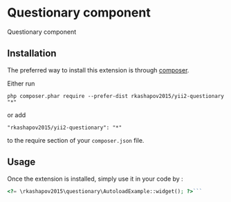 Questionary component
=====================
Questionary component

Installation
------------

The preferred way to install this extension is through [composer](http://getcomposer.org/download/).

Either run

```
php composer.phar require --prefer-dist rkashapov2015/yii2-questionary "*"
```

or add

```
"rkashapov2015/yii2-questionary": "*"
```

to the require section of your `composer.json` file.


Usage
-----

Once the extension is installed, simply use it in your code by  :

```php
<?= \rkashapov2015\questionary\AutoloadExample::widget(); ?>```